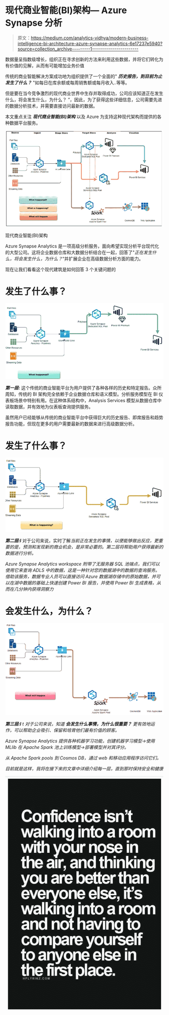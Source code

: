 # 现代商业智能(BI)架构— Azure Synapse 分析

> 原文：<https://medium.com/analytics-vidhya/modern-business-intelligence-bi-architecture-azure-synapse-analytics-6e17237e5940?source=collection_archive---------1----------------------->

数据量呈指数级增长，组织正在寻求创新的方法来利用这些数据，并将它们转化为有价值的见解，从而有可能增加业务价值

传统的商业智能解决方案成功地为组织提供了一个全面的" ***历史报告，到目前为止发生了什么？*** "如每日在库余额或每周销售额或每月收入..等等。

但是要在当今竞争激烈的现代商业世界中生存并取得成功，公司应该知道正在发生什么，将会发生什么，为什么？ ”，因此，为了获得这些详细信息，公司需要先进的数据分析技术，并需要直接访问最新的数据。

本文重点关注 ***现代商业智能(BI)架构*** 以及 Azure 为支持这种现代架构而提供的各种数据平台服务。

![](img/bbdd8a688f7e02cf98a699fafa265727.png)

现代商业智能(BI)架构

Azure Synapse Analytics 是一项高级分析服务，面向希望实现分析平台现代化的大型公司。这将企业数据仓库和大数据分析结合在一起，回答了"*正在发生什么，将会发生什么，为什么？*“并扩展企业在高级数据分析方面的能力。

现在让我们看看这个现代建筑是如何回答 3 个关键问题的

# 发生了什么事？

![](img/7aba6a456ac38a4942c8567bc78573fd.png)

***第一层:*** 这个传统的商业智能平台为用户提供了各种各样的历史和特定报告。众所周知，传统的 BI 架构完全依赖于企业数据仓库和语义模型。分析服务模型在 BI 仪表板场景中特别有用。在这种体系结构中，Analysis Services 模型从数据仓库中读取数据，并有效地为仪表板查询提供服务。

虽然用户已经能够从传统的商业智能平台中获得巨大的历史报告、即席报告和趋势报告功能，但现在更多的用户需要最新的数据来进行高级数据分析。

# 发生了什么事？

![](img/5835812118d8f1183ab3afcfecd404b9.png)

***第二层:I*** 对于公司来说，实时了解*当前正在发生的事情，以便能够做出反应，更重要的是，预测和发现新的商业机会，是非常必要的。第二层将帮助用户获得最新的数据进行分析。*

*Azure Synapse Analytics workspace 附带了无服务器 SQL 池端点，我们可以使用它来查询 ADLS 中的数据，这是一种针对您的数据湖中的数据的查询服务。借助该服务，数据专业人员可以直接访问 Azure 数据湖存储中的原始数据，并可以在湖中数据的基础上快速创建 Power BI 报告，并使用 Power BI 生成表格，从而在几分钟内获得洞察力*

# ****会发生什么，为什么？****

*![](img/b991503253581a344d00b60e156c006c.png)*

****第三层:I*** t 对于公司来说，知道 ***会发生什么事情，为什么很重要？*** 更有效地运作，可以帮助企业吸引、保留和培育他们最有价值的顾客。*

*Azure Synapse Analytics 提供各种机器学习功能，创建机器学习模型→使用 MLlib 在 Apache Spark 池上训练模型→部署模型并对其评分。*

*从 Apache Spark pools 到 Cosmos DB，通过 web 和移动应用程序访问它们。*

*目前就是这样，我将在接下来的文章中详细介绍每一层，直到那时保持安全和健康*

*![](img/15e2f7312021cd2f050950fe20a0d357.png)*